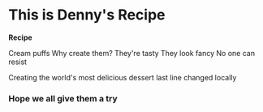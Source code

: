 
# This is Denny's Recipe

**Recipe**

Cream puffs
Why create them?
They're tasty
They look fancy
No one can resist

Creating the world's most delicious dessert
last line changed locally

### Hope we all give them a try

